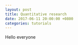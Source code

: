 ```yaml
---
layout: post
title: Quantitative research
date: 2017-06-11 20:00:00 +0800
categories: tutorials
---
```

Hello everyone
